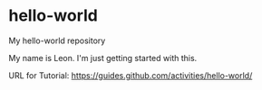 # hello-world
My hello-world repository

My name is Leon. I'm just getting started with this.

URL for Tutorial: https://guides.github.com/activities/hello-world/
